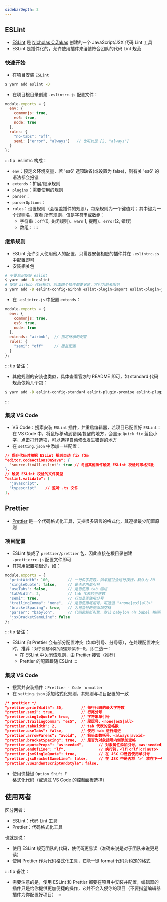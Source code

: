 ```yaml
---
sidebarDepth: 2
---
```


## ESLint

+ [ESLint](https://eslint.bootcss.com/) 是 [Nicholas C.Zakas](https://humanwhocodes.com/) 创建的一个 JavaScript/JSX 代码 Lint 工具
+ ESLint 是插件化的，允许使用插件来组装符合团队的代码 Lint 规范


### 快速开始

+ 在项目安装 `ESLint`
```sh
$ yarn add eslint -D
```

+ 在项目根目录创建 `.eslintrc.js` 配置文件：
```js
module.exports = {
  env: {
    commonjs: true,
    es6: true,
    node: true
  },
  rules: {
    "no-tabs": "off",
    semi: ["error", "always"]   // 也可以是 [2, "always"]
  }
};
```

::: tip .eslintrc 构成：
+ `env`：预定义环境变量，若 'es6' 选项缺省(或设置为 false)，则有关 'es6' 的语法都会报错
+ `extends`：扩展/继承规则
+ `plugins`：需要使用的规则
+ `parser`：
+ `parserOptions`：
+ `rules`：设置规则（会覆盖插件的规则），每条规则为一个键值对；其中键为一个规则名，查看 [所有规则](https://eslint.bootcss.com/docs/rules/)，值是字符串或数组：
  + 字符串：`off`(0, 关闭规则)、`warn`(1, 提醒)、`error`(2, 错误)
  + 数组：
:::



### 继承规则

+ ESLint 允许引入使用他人的配置，只需要安装相应的插件并在 `.eslintrc.js` 中配置即可
+ 安装相关包
```sh
# 不要忘记安装 eslint
$ yarn add -D eslint
# 安装 airbnb 代码规范，后面四个插件都要安装，它们为前者服务
$ yarn add -D eslint-config-airbnb eslint-plugin-import eslint-plugin-jsx-a11y eslint-plugin-react
```

+ 在 `.eslintrc.js` 中配置 `extends`：
```js
module.exports = {
  env: {
    commonjs: true,
    es6: true,
    node: true
  },
  extends: "airbnb",  // 指定继承的配置
  rules: {
    "semi": "off"     // 覆盖配置
  }
};
```

::: tip 备注：
+ 其他规则的安装也类似，具体查看官方的 README 即可，如 standard 代码规范依赖几个包：
```sh
$ yarn add -D eslint-config-standard eslint-plugin-promise eslint-plugin-import eslint-plugin-node
```
:::


### 集成 VS Code

+ VS Code：搜索安装 `ESLint` 插件，并重启编辑器，若项目已配置好 `ESLint`：在 VS Code 中，将鼠标移动到错误/提醒的地方，会显示 `Quick fix` 蓝色小字，点击打开选项，可以选择自动修改发生错误的地方
+ 在 `setting.json` 中添加一些配置：
```json
// 保存代码时根据 ESLint 规则自动 fix 代码
"editor.codeActionsOnSave": {
  "source.fixAll.eslint": true // 每当其他插件触发 ESLint 校验时即格式化
},
// 触发 ESLint 校验的文件类型
"eslint.validate": [
  "javascript",
  "typescript"    // 监听 .ts 文件
],
```




## Prettier

+ [Prettier](https://prettier.io/) 是一个代码格式化工具，支持很多语言的格式化，其遵循最少配置原则


### 项目配置

+ ESLint 集成了 `prettier/prettier` 包，因此直接在根目录创建 `.prettierrc.js` 配置文件即可
+ 其常用配置项很少，如：
```js
module.exports = {
  "printWidth": 100,        // 一行的字符数，如果超过会进行换行，默认为 80
  "singleQuote": false,     // 是否使用单引号
  "useTabs": false,         // 是否使用 tab 缩进
  "tabWidth": 2,            // tab 代表的空格数
  "semi": true,             // 行位是否使用分号
  "trailingComma": "none",  // 是否使用尾逗号，可选值 "<none|es5|all>"
  "bracketSpacing": true,   // 为花括号两侧添加空格
  "parser": "babylon",      // 代码的解析引擎，默认 babylon（与 babel 相同）
  "jsxBracketSameLine": false
};
```

::: tip 备注：
+ ESLint 和 Prettier 会有部分配置冲突（如单引号、分号等），在处理配置冲突时，推荐：`对于引起冲突的配置项保持一致`，即二选一：
  + 在 ESLint 中关闭该规则，由 Prettier 接管（推荐）
  + Prettier 的配置跟随 ESLint
:::



### 集成 VS Code

+ 搜索并安装插件：`Prettier - Code formatter`
+ 在 `setting.json` 添加格式化规则，其规则与项目配置的一致
```json
/* prettier */
"prettier.printWidth": 80,        // 每行代码的最大字符数
"prettier.semi": true,            // 行尾分号
"prettier.singleQuote": true,     // 字符串单引号
"prettier.trailingComma": "es5",  // 尾逗号，<none|es5|all>
"prettier.tabWidth": 2,           // tab 代表的空格数
"prettier.useTabs": false,        // 使用 tab 进行缩进
"prettier.arrowParens": "avoid",  // 箭头函数括号，<always|avoid>
"prettier.bracketSpacing": true,  // 是否为对象括号内侧添加空格
"prettier.quoteProps": "as-needed",       // 对象属性添加引号，<as-needed|consistent|preserve>
"prettier.endOfLine": "lf",               // 换行符，<lf|crlf|cr|auto>
"prettier.jsxSingleQuote": true,          // 在 JSX 中是否使用单引号
"prettier.jsxBracketSameLine": false,     // 在 JSX 中是否将 '>' 放在下一行
"prettier.vueIndentScriptAndStyle": false,
```
+ 使用快捷键 `Option Shift F` 格式化代码（或通过 VS Code 的控制面板选择）




## 使用两者

区分两者：
+ ESLint：代码 Lint 工具
+ Prettier：代码格式化工具

也就是说：
+ 使用 ESLint 规范团队的代码，使代码更易读（准确来说是对于团队来说更易读）
+ 使用 Prettier 作为代码格式化工具，它能一键 format 代码为约定的格式

::: tip 备注：
+ 需要注意的是，使用 ESLint 和 Prettier 都要在项目中安装并配置，编辑器的插件只是给你提供更加便捷的操作，它并不会入侵你的项目（不要指望编辑器插件为你配置好项目）
:::